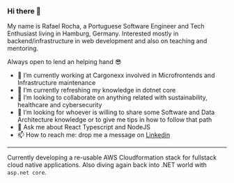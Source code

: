 ### Hi there 👋

My name is Rafael Rocha, a Portuguese Software Engineer and Tech Enthusiast living in Hamburg, Germany. 
Interested mostly in backend/infrastructure in web development and also on teaching and mentoring.

Always open to lend an helping hand 😎

- 🔭 I’m currently working at Cargonexx involved in Microfrontends and Infrastructure maintenance
- 🌱 I’m currently refreshing my knowledge in dotnet core
- 👯 I’m looking to collaborate on anything related with sustainability, healthcare and cybersecurity
- 🤔 I’m looking for whoever is willing to share some Software and Data Architecture knowledge or to give me tips in how to follow that path
- 💬 Ask me about React Typescript and NodeJS
- 📫 How to reach me: drop me a message on [Linkedin](https://www.linkedin.com/in/rafael-rocha91/)

---

Currently developing a re-usable AWS Cloudformation stack for fullstack cloud native applications.
Also diving again back into .NET world with `asp.net core`.

